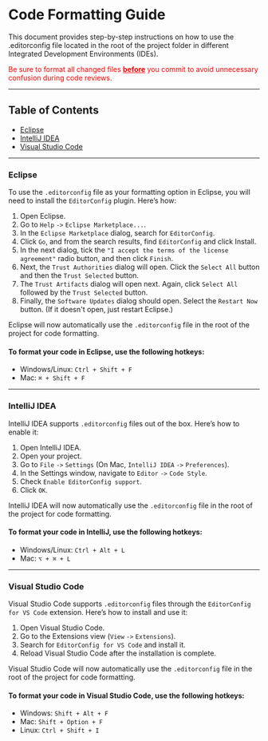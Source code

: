# Code Formatting Guide

This document provides step-by-step instructions on how to use the .editorconfig file located in the root of the project
folder in different Integrated Development Environments (IDEs).

<span style="color: red">Be sure to format all changed files **<u>before</u>** you commit to avoid unnecessary confusion
during code reviews.</span>

---

## Table of Contents

- [Eclipse](#eclipse)
- [IntelliJ IDEA](#intellij-idea)
- [Visual Studio Code](#visual-studio-code)

---

### Eclipse

To use the `.editorconfig` file as your formatting option in Eclipse, you will need to install the `EditorConfig`
plugin. Here’s how:

1. Open Eclipse.
2. Go to `Help` `->` `Eclipse Marketplace...`.
3. In the `Eclipse Marketplace` dialog, search for `EditorConfig`.
4. Click `Go`, and from the search results, find `EditorConfig` and click Install.
5. In the next dialog, tick the `"I accept the terms of the license agreement"` radio button, and then click `Finish`.
6. Next, the `Trust Authorities` dialog will open. Click the `Select All` button and then the `Trust Selected` button.
7. The `Trust Artifacts` dialog will open next. Again, click `Select All` followed by the `Trust Selected` button.
8. Finally, the `Software Updates` dialog should open. Select the `Restart Now` button. (If it doesn't open, just
   restart Eclipse.)

Eclipse will now automatically use the `.editorconfig` file in the root of the project for code formatting.

#### To format your code in Eclipse, use the following hotkeys:

+ Windows/Linux: `Ctrl + Shift + F`
+ Mac: `⌘ + Shift + F`

---

### IntelliJ IDEA

IntelliJ IDEA supports `.editorconfig` files out of the box. Here’s how to enable it:

1. Open IntelliJ IDEA.
2. Open your project.
3. Go to `File` `->` `Settings` (On Mac, `IntelliJ IDEA` `->` `Preferences`).
4. In the Settings window, navigate to `Editor` `->` `Code Style`.
5. Check `Enable EditorConfig support`.
6. Click `OK`.

IntelliJ IDEA will now automatically use the `.editorconfig` file in the root of the project for code formatting.

#### To format your code in IntelliJ, use the following hotkeys:

+ Windows/Linux: `Ctrl + Alt + L`
+ Mac: `⌥ + ⌘ + L`

---

### Visual Studio Code

Visual Studio Code supports `.editorconfig` files through the `EditorConfig for VS Code` extension. Here’s how to
install and use it:

1. Open Visual Studio Code.
2. Go to the Extensions view (`View` `->` `Extensions`).
3. Search for `EditorConfig for VS Code` and install it.
4. Reload Visual Studio Code after the installation is complete.

Visual Studio Code will now automatically use the `.editorconfig` file in the root of the project for code formatting.

#### To format your code in Visual Studio Code, use the following hotkeys:

+ Windows: `Shift + Alt + F`
+ Mac: `Shift + Option + F`
+ Linux: `Ctrl + Shift + I`
